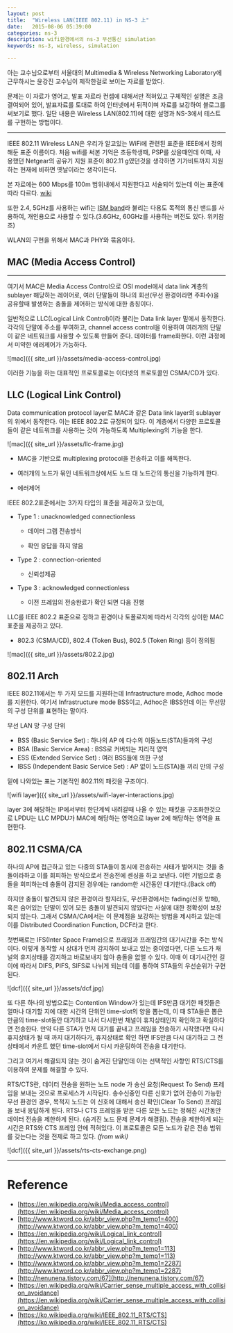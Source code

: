 ```yaml
---
layout: post
title:  "Wireless LAN(IEEE 802.11) in NS-3 上"
date:   2015-08-06 05:39:00
categories: ns-3
description: wifi환경에서의 ns-3 무선통신 simulation
keywords: ns-3, wireless, simulation

---
```


아는 교수님으로부터 서울대의 Multimedia & Wireless Networking Laboratory에 근무하시는 윤강진 교수님이 제작한걸로 보이는 자료를 받았다.

문제는 이 자료가 영어고, 발표 자료라 컨셉에 대해서만 적혀있고 구체적인 설명은 조금 결여되어 있어, 발표자료를 토대로 하여 인터넷에서 뒤적이며 자료를 보강하여 블로그를 써보기로 했다. 일단 내용은 Wireless LAN(802.11)에 대한 설명과 NS-3에서 테스트를 구현하는 방법이다.

----

IEEE 802.11 Wireless LAN은 우리가 알고있는 WiFi에 관련된 표준을 IEEE에서 정의해둔 표준 이름이다. 처음 wifi를 써본 기억은 초등학생때, PSP를 샀을때인데 이때, 사용했던 Netgear의 공유기 지원 표준이 802.11 g였던것을 생각하면 기가비트까지 지원하는 현재에 비하면 옛날이라는 생각이든다.

본 자료에는 600 Mbps를 100m 범위내에서 지원한다고 서술되어 있는데 이는 표준에 따라 다르다. [wiki](https://en.wikipedia.org/wiki/IEEE_802.11)

또한 2.4, 5GHz를 사용하는 wifi는 [ISM band](https://en.wikipedia.org/wiki/ISM_band)라 불리는 다용도 목적의 통신 밴드를 사용하여, 개인용으로 사용할 수 있다.(3.6GHz, 60GHz를 사용하는 버전도 있다. 위키참조)

WLAN의 구현을 위해서 MAC과 PHY와 묶음이다.

## MAC (Media Access Control)

----

여기서 MAC은 Media Access Control으로 OSI model에서 data link 계층의 sublayer 해당하는 레이어로, 여러 단말들이 하나의 회선(무선 환경이라면 주파수)을 공유할때 발생하는 충돌을 제어하는 방식에 대한 총칭이다.

일반적으로 LLC(Logical Link Control)이라 불리는 Data link layer 밑에서 동작한다. 각각의 단말에 주소를 부여하고, channel access control을 이용하여 여러개의 단말이 같은 네트워크를 사용할 수 있도록 만들어 준다. 데이터를 frame화한다. 이런 과정에서 미약한 에러제어가 가능하다. 

![mac]({{ site_url }}/assets/media-access-control.jpg)

이러한 기능을 하는 대표적인 프로토콜로는 이더넷의 프로토콜인 CSMA/CD가 있다.

## LLC (Logical Link Control)

Data communication protocol layer로 MAC과 같은 Data link layer의 sublayer의 위에서  동작한다. 이는 IEEE 802.2로 규정되어 있다.
이 계층에서 다양한 프로토콜들이 같은 네트워크를 사용하는 것이 가능하도록 Multiplexing의 기능을 한다. 

![mac]({{ site_url }}/assets/llc-frame.jpg)

- MAC을 기반으로 multiplexing protocol을  전송하고 이를 해독한다.

- 여러개의 노드가 묶인 네트워크상에서도 노드 대 노드간의 통신을 가능하게 한다.

- 에러제어

IEEE 802.2표준에서는 3가지 타입의 표준을 제공하고 있는데,

- Type 1 : unacknowledged connectionless

	+ 데이터 그램 전송방식

	+ 확인 응답을 하지 않음

- Type 2 : connection-oriented

	+ 신뢰성제공

- Type 3 : acknowledged connectionless

	+ 이전 프레임의 전송완료가 확인 되면 다음 진행


LLC를 IEEE 802.2 표준으로 정하고 환경이나 토폴로지에 따라서 각각의 상이한 MAC 표준을 제공하고 있다.

- 802.3 (CSMA/CD), 802.4 (Token Bus), 802.5 (Token Ring) 등이 정의됨

![mac]({{ site_url }}/assets/802.2.jpg)

## 802.11 Arch

IEEE 802.11에서는 두 가지 모드를 지원하는데 Infrastructure mode, Adhoc mode를 지원한다.
여기서 Infrastructure mode BSS이고, Adhoc은 IBSS인데 이는 무선망의 구성 단위를 표현하는 말이다.

무선 LAN 망 구성 단위

- BSS (Basic Service Set)              : 하나의 AP 에 다수의 이동노드(STA)들과의 구성
- BSA (Basic Service Area)           : BSS로 커버되는 지리적 영역
- ESS (Extended Service Set)           : 여러 BSS들에 의한 구성
- IBSS (Independent Basic Service Set) : AP 없이 노드(STA)들 끼리 만의 구성

밑에 나와있는 표는 기본적인 802.11의 패킷을 구조이다.

![wifi layer]({{ site_url }}/assets/wifi-layer-interactions.jpg)

layer 3에 해당하는 IP에서부터 한단계씩 내려갈때 나올 수 있는 패킷을 구조화한것으로 LPDU는 LLC MPDU가 MAC에 해당하는 영역으로 layer 2에 해당하는 영역을 표현한다.

## 802.11 CSMA/CA

하나의 AP에 접근하고 있는 다중의 STA들이 동시에 전송하는 사태가 벌어지는 것을 충돌이라하고 이를 회피하는 방식으로서 전송전에 센싱을 하고 보낸다. 이런 기법으로 충돌을 회피하는데 충돌이 감지된 경우에는 random한 시간동안 대기한다.(Back off)

하지만 충돌이 발견되지 않은 환경이라 할지라도, 무선환경에서는 fading(신호 방해), 혹은 숨어있는 단말이 있어 모든 충돌이 발견되지 않았다는 사실에 대한 정확성이 보장되지 않는다. 그래서 CSMA/CA에서는 이 문제점을 보강하는 방법을 제시하고 있는데 이를 Distributed Coordination Function, DCF라고 한다.

첫번째로는 IFS(Inter Space Frame)으로 프래임과 프래임간의 대기시간을 주는 방식이다. 이렇게 동작할 시 상대가 먼저 감지하여 보내고 있는 중이였다면, 다른 노드가 채널의 휴지상태를 감지하고 바로보내지 않아 충돌을 없앨 수 있다. 이때 이 대기시간인 길이에 따라서 DIFS, PIFS, SIFS로 나뉘게 되는데 이를 통하여 STA들의 우선순위가 구현된다.

![dcf]({{ site_url }}/assets/dcf.jpg)

또 다른 하나의 방법으로는 Contention Window가 있는데 IFS만큼 대기한 패킷들은 얼마나 대기할 지에 대한 시간의 단위인 time-slot의 양을 뽑는데, 이 때 STA들은 뽑은 만큼의 time-slot동안 대기하고 나서 다시한번 채널이 휴지상태인지 확인하고 확실하다면 전송한다. 만약 다른 STA가 먼저 대기를 끝내고 프레임을 전송하기 시작했다면 다시 휴지상태가 될 때 까지 대기하다가, 휴지상태로 확인 하면 IFS만큼 다시 대기하고 그 전 상태에서 카운트 했던 time-slot에서 다시 카운팅하여 전송을 대기한다.

그리고 여기서 해결되지 않는 것이 숨겨진 단말인데 이는 선택적인 사항인 RTS/CTS를 이용하여 문제를 해결할 수 있다.

RTS/CTS란, 데이터 전송을 원하는 노드 node 가 송신 요청(Request To Send) 프레임을 보내는 것으로 프로세스가 시작된다. 송수신중인 다른 신호가 없어 전송이 가능한 무선 환경인 경우, 목적지 노드는 이 신호에 대해서 송신 확인(Clear To Send) 프레임을 보내 응답하게 된다. RTS나 CTS 프레임을 받은 다른 모든 노드는 정해진 시간동안 데이터 전송을 제한하게 된다. (숨겨진 노드 문제 문제가 해결됨). 전송을 제한하게 되는 시간은 RTS와 CTS 프레임 안에 적혀있다. 이 프로토콜은 모든 노드가 같은 전송 범위를 갖는다는 것을 전제로 하고 있다. *(from wiki)*

![dcf]({{ site_url }}/assets/rts-cts-exchange.png)

---

# Reference

- [https://en.wikipedia.org/wiki/Media_access_control](https://en.wikipedia.org/wiki/Media_access_control)
- [http://www.ktword.co.kr/abbr_view.php?m_temp1=400](http://www.ktword.co.kr/abbr_view.php?m_temp1=400)
- [https://en.wikipedia.org/wiki/Logical_link_control](https://en.wikipedia.org/wiki/Logical_link_control)
- [http://www.ktword.co.kr/abbr_view.php?m_temp1=113](http://www.ktword.co.kr/abbr_view.php?m_temp1=113)
- [http://www.ktword.co.kr/abbr_view.php?m_temp1=2287](http://www.ktword.co.kr/abbr_view.php?m_temp1=2287)
- [http://nenunena.tistory.com/67](http://nenunena.tistory.com/67)
- [https://en.wikipedia.org/wiki/Carrier_sense_multiple_access_with_collision_avoidance](https://en.wikipedia.org/wiki/Carrier_sense_multiple_access_with_collision_avoidance)
- [https://ko.wikipedia.org/wiki/IEEE_802.11_RTS/CTS](https://ko.wikipedia.org/wiki/IEEE_802.11_RTS/CTS)